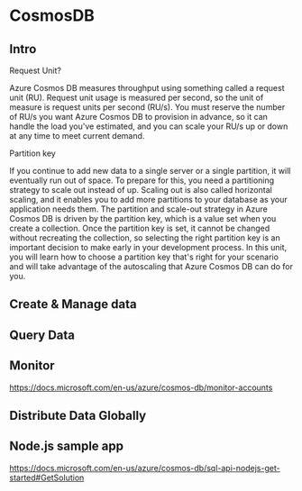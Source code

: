 # CosmosDB

## Intro

Request Unit?

Azure Cosmos DB measures throughput using something called a request unit (RU). Request unit usage is measured per second, so the unit of measure is request units per second (RU/s). You must reserve the number of RU/s you want Azure Cosmos DB to provision in advance, so it can handle the load you've estimated, and you can scale your RU/s up or down at any time to meet current demand.

Partition key

If you continue to add new data to a single server or a single partition, it will eventually run out of space. To prepare for this, you need a partitioning strategy to scale out instead of up. Scaling out is also called horizontal scaling, and it enables you to add more partitions to your database as your application needs them.
The partition and scale-out strategy in Azure Cosmos DB is driven by the partition key, which is a value set when you create a collection. Once the partition key is set, it cannot be changed without recreating the collection, so selecting the right partition key is an important decision to make early in your development process.
In this unit, you will learn how to choose a partition key that's right for your scenario and will take advantage of the autoscaling that Azure Cosmos DB can do for you.

## Create & Manage data

## Query Data

## Monitor

https://docs.microsoft.com/en-us/azure/cosmos-db/monitor-accounts

## Distribute Data Globally

## Node.js sample app

https://docs.microsoft.com/en-us/azure/cosmos-db/sql-api-nodejs-get-started#GetSolution



